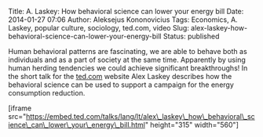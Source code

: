 Title: A. Laskey: How behavioral science can lower your energy bill
Date: 2014-01-27 07:06
Author: Aleksejus Kononovicius
Tags: Economics, A. Laskey, popular culture, sociology, ted.com, video
Slug: alex-laskey-how-behavioral-science-can-lower-your-energy-bill
Status: published

Human behavioral patterns
are fascinating, we are able to behave both as individuals and as a part
of society at the same time. Apparently by using human herding
tendencies we could achieve significant breakthroughs! In the short talk
for the
[ted.com](https://www.ted.com/talks/alex_laskey_how_behavioral_science_can_lower_your_energy_bill.html)
website Alex Laskey describes how the behavioral science can be used to
support a campaign for the energy consumption reduction.

\[iframe
src="https://embed.ted.com/talks/lang/lt/alex\_laskey\_how\_behavioral\_science\_can\_lower\_your\_energy\_bill.html"
height="315" width="560"\]
